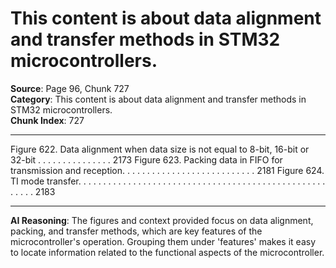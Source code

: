 # This content is about data alignment and transfer methods in STM32 microcontrollers.

**Source**: Page 96, Chunk 727  
**Category**: This content is about data alignment and transfer methods in STM32 microcontrollers.  
**Chunk Index**: 727

---

Figure 622. Data alignment when data size is not equal to 8-bit, 16-bit or 32-bit . . . . . . . . . . . . . . . 2173
Figure 623. Packing data in FIFO for transmission and reception. . . . . . . . . . . . . . . . . . . . . . . . . . . 2181
Figure 624. TI mode transfer. . . . . . . . . . . . . . . . . . . . . . . . . . . . . . . . . . . . . . . . . . . . . . . . . . . . . . . 2183

---

**AI Reasoning**: The figures and context provided focus on data alignment, packing, and transfer methods, which are key features of the microcontroller's operation. Grouping them under 'features' makes it easy to locate information related to the functional aspects of the microcontroller.
